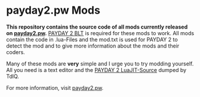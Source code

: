 # payday2.pw Mods
**This repository contains the source code of all mods currently released on [payday2.pw](https://payday2.pw).**
[PAYDAY 2 BLT](https://github.com/JamesWilko/Payday-2-BLT/releases) is required for these mods to work.
All mods contain the code in .lua-Files and the mod.txt is used for PAYDAY 2 to detect the mod and to give more information about the mods and their coders.

Many of these mods are **very** simple and I urge you to try modding yourself. All you need is a text editor and the [PAYDAY 2 LuaJIT-Source](https://bitbucket.org/TdlQ/payday-2-luajit/src/a5da4138b230739a0b036e183aa8733fce142fd0?at=default)  dumped by TdlQ.

For more information, visit [payday2.pw](https://payday2.pw).